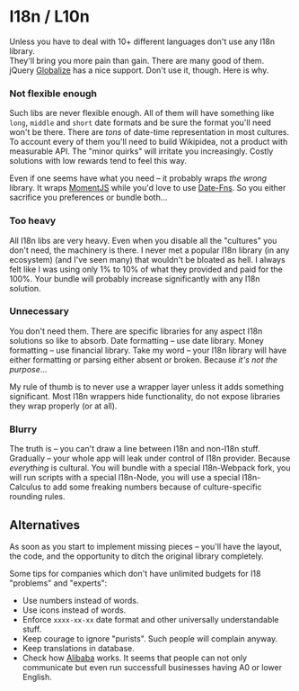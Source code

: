 # I18n / L10n

Unless you have to deal with 10+ different languages don't use any I18n library.<br/>
They'll bring you more pain than gain. There are many good of them.<br/>
jQuery [Globalize](https://github.com/jquery/globalize) has a nice support. Don't use it, though. Here is why.

### Not flexible enough

Such libs are never flexible enough. All of them will have something like `long`, `middle` and `short` date formats
and be sure the format you'll need won't be there. There are *tons* of date-time representation in most cultures.
To account every of them you'll need to build Wikipidea, not a product with measurable API.
The "minor quirks" will irritate you increasingly. Costly solutions with low rewards tend to feel this way.

Even if one seems have what you need – it probably wraps *the wrong* library.
It wraps [MomentJS](http://momentjs.com/) while you'd love to use [Date-Fns](date-fns.org).
So you either sacrifice you preferences or bundle both...

### Too heavy

All I18n libs are very heavy. Even when you disable all the "cultures" you don't need, the machinery is there.
I never met a popular I18n library (in any ecosystem) (and I've seen many) that wouldn't be bloated as hell.
I always felt like I was using only 1% to 10% of what they provided and paid for the 100%.
Your bundle will probably increase significantly with any I18n solution.

### Unnecessary

You don't need them. There are specific libraries for any aspect I18n solutions so like to absorb.
Date formatting – use date library. Money formatting – use financial library.
Take my word – your I18n library will have either formatting or parsing either absent or broken.
Because *it's not the purpose*...

My rule of thumb is to never use a wrapper layer unless it adds something significant.
Most I18n wrappers hide functionality, do not expose libraries they wrap properly (or at all).

### Blurry

The truth is – you can't draw a line between I18n and non-I18n stuff. Gradually – your whole
app will leak under control of I18n provider. Because *everything* is cultural.
You will bundle with a special I18n-Webpack fork, you will run scripts with a special I18n-Node,
you will use a special I18n-Calculus to add some freaking numbers because of culture-specific
rounding rules.

## Alternatives

As soon as you start to implement missing pieces – you'll have the layout, the code, and the opportunity to ditch the original library completely.

Some tips for companies which don't have unlimited budgets for I18 "problems" and "experts":

* Use numbers instead of words.
* Use icons instead of words.
* Enforce `xxxx-xx-xx` date format and other universally understandable stuff.
* Keep courage to ignore "purists". Such people will complain anyway.
* Keep translations in database.
* Check how [Alibaba](https://www.alibaba.com/) works. It seems that people can not only
  communicate but even run successfull businesses having A0 or lower English.
